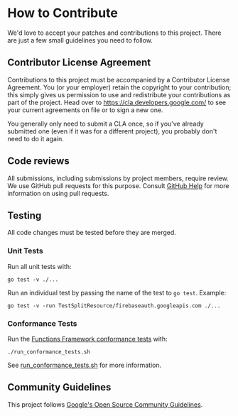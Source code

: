 # How to Contribute

We'd love to accept your patches and contributions to this project. There are
just a few small guidelines you need to follow.

## Contributor License Agreement

Contributions to this project must be accompanied by a Contributor License
Agreement. You (or your employer) retain the copyright to your contribution;
this simply gives us permission to use and redistribute your contributions as
part of the project. Head over to <https://cla.developers.google.com/> to see
your current agreements on file or to sign a new one.

You generally only need to submit a CLA once, so if you've already submitted one
(even if it was for a different project), you probably don't need to do it
again.

## Code reviews

All submissions, including submissions by project members, require review. We
use GitHub pull requests for this purpose. Consult
[GitHub Help](https://help.github.com/articles/about-pull-requests/) for more
information on using pull requests.

## Testing

All code changes must be tested before they are merged.

### Unit Tests

Run all unit tests with:

```commandline
go test -v ./...
```

Run an individual test by passing the name of the test to `go test`. Example:

```commandline
go test -v -run TestSplitResource/firebaseauth.googleapis.com ./...
```

### Conformance Tests

Run the [Functions Framework conformance tests](https://github.com/GoogleCloudPlatform/functions-framework-conformance) with:

```commandline
./run_conformance_tests.sh
```

See [run_conformance_tests.sh](run_conformance_tests.sh) for more information.

## Community Guidelines

This project follows
[Google's Open Source Community Guidelines](https://opensource.google/conduct/).